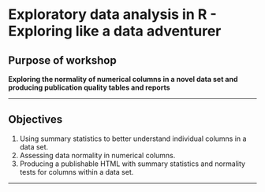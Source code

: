 # Exploratory  data analysis in R - Exploring like a data adventurer

## Purpose of workshop
__Exploring the normality of numerical columns in a novel data set and producing publication quality tables and reports__ 

***

## Objectives
1. Using summary statistics to better understand individual columns in a data set. 
2. Assessing data normality in numerical columns. 
3. Producing a publishable HTML with summary statistics and normality tests for columns within a data set. 

***
